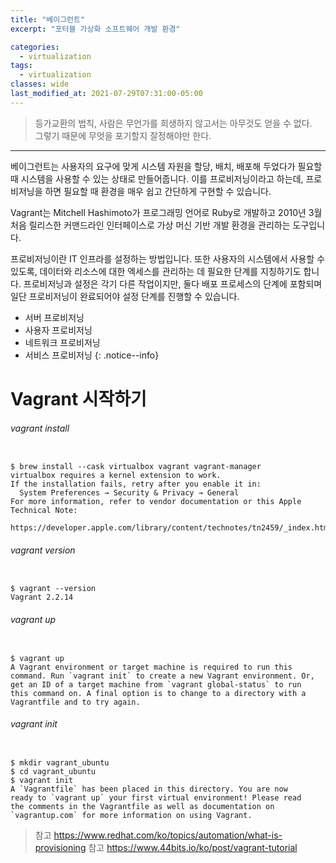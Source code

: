 ```yaml
---
title: "베이그런트"
excerpt: "포터블 가상화 소프트웨어 개발 환경"

categories:
  - virtualization
tags:
  - virtualization
classes: wide
last_modified_at: 2021-07-29T07:31:00-05:00
---
```


> 등가교환의 법칙, 사람은 무언가를 희생하지 않고서는 아무것도 얻을 수 없다.  
> 그렇기 때문에 무엇을 포기할지 잘정해야만 한다. 

***

베이그런트는 사용자의 요구에 맞게 시스템 자원을 할당, 배치, 배포해 두었다가 필요할 때 시스템을 사용할 수 있는 상태로 만들어줍니다. 이를 프로비저닝이라고 하는데, 
프로비저닝을 하면 필요할 때 환경을 매우 쉽고 간단하게 구현할 수 있습니다. 

Vagrant는 Mitchell Hashimoto가 프로그래밍 언어로 Ruby로 개발하고 2010년 3월 처음 릴리스한 커맨드라인 인터페이스로 가상 머신 기반 개발 환경을 관리하는 도구입니다. 


프로비저닝이란 IT 인프라를 설정하는 방법입니다. 또한 사용자의 시스템에서 사용할 수 있도록, 데이터와 리소스에 대한 엑세스를 관리하는 데 필요한 단계를 지칭하기도 합니다. 
프로비저닝과 설정은 각기 다른 작업이지만, 둘다 배포 프로세스의 단계에 포함되며 일단 프로비저닝이 완료되어야 설정 단계를 진행할 수 있습니다. 
- 서버 프로비저닝 
- 사용자 프로비저닝
- 네트워크 프로비저닝
- 서비스 프로비저닝
{: .notice--info}

# Vagrant 시작하기 


###### vagrant install 

```

$ brew install --cask virtualbox vagrant vagrant-manager
virtualbox requires a kernel extension to work.
If the installation fails, retry after you enable it in:
  System Preferences → Security & Privacy → General
For more information, refer to vendor documentation or this Apple Technical Note:
  https://developer.apple.com/library/content/technotes/tn2459/_index.html

```

###### vagrant version

```shell

$ vagrant --version
Vagrant 2.2.14

```

###### vagrant up

```shell

$ vagrant up
A Vagrant environment or target machine is required to run this
command. Run `vagrant init` to create a new Vagrant environment. Or,
get an ID of a target machine from `vagrant global-status` to run
this command on. A final option is to change to a directory with a
Vagrantfile and to try again.

```

###### vagrant init

```shell

$ mkdir vagrant_ubuntu
$ cd vagrant_ubuntu
$ vagrant init
A `Vagrantfile` has been placed in this directory. You are now
ready to `vagrant up` your first virtual environment! Please read
the comments in the Vagrantfile as well as documentation on
`vagrantup.com` for more information on using Vagrant.

```



> 참고 <https://www.redhat.com/ko/topics/automation/what-is-provisioning>
> 참고 <https://www.44bits.io/ko/post/vagrant-tutorial>